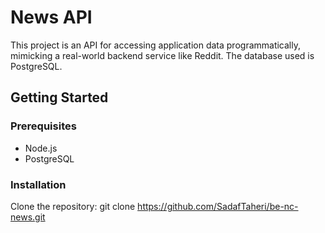 # News API

This project is an API for accessing application data programmatically, mimicking a real-world backend service like Reddit. The database used is PostgreSQL.

## Getting Started

### Prerequisites

- Node.js
- PostgreSQL

### Installation

Clone the repository:
git clone https://github.com/SadafTaheri/be-nc-news.git
